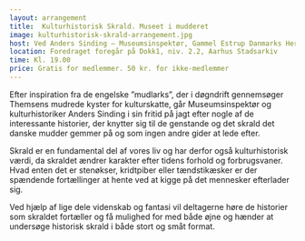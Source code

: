 ```yaml
---
layout: arrangement
title:  Kulturhistorisk Skrald. Museet i mudderet
image: kulturhistorisk-skrald-arrangement.jpg
host: Ved Anders Sinding – Museumsinspektør, Gammel Estrup Danmarks Herregårdsmuseum
location: Foredraget foregår på Dokk1, niv. 2.2, Aarhus Stadsarkiv
time: Kl. 19.00
price: Gratis for medlemmer. 50 kr. for ikke-medlemmer
---
```


Efter inspiration fra de engelske ”mudlarks”, der i døgndrift gennemsøger Themsens mudrede kyster for kulturskatte, går Museumsinspektør og kulturhistoriker Anders Sinding i sin fritid på jagt efter nogle af de interessante historier, der knytter sig til de genstande og det skrald det danske mudder gemmer på og som ingen andre gider at lede efter.

Skrald er en fundamental del af vores liv og har derfor også kulturhistorisk værdi, da skraldet ændrer karakter efter tidens forhold og forbrugsvaner. Hvad enten det er stenøkser, kridtpiber eller tændstikæsker er der spændende fortællinger at hente ved at kigge på det mennesker efterlader sig.

Ved hjælp af lige dele videnskab og fantasi vil deltagerne høre de historier som skraldet fortæller og få mulighed for med både øjne og hænder at undersøge historisk skrald i både stort og småt format.
